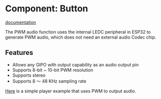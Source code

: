 # Component: Button
[documentation](https://docs.espressif.com/projects/espressif-esp-iot-solution/en/latest/audio/pwm_audio.html)

The PWM audio function uses the internal LEDC peripheral in ESP32 to generate PWM audio, which does not need an external audio Codec chip.

## Features

- Allows any GIPO with output capability as an audio output pin
- Supports 8-bit ~ 10-bit PWM resolution
- Supports stereo
- Supports 8 ～ 48 KHz sampling rate

[Here](https://github.com/espressif/esp-iot-solution/tree/master/examples/audio/wav_player) is a simple player example that uses PWM to output audio.
